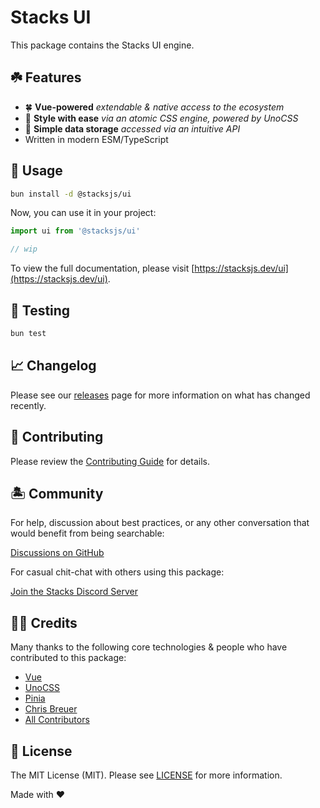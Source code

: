 # Stacks UI

This package contains the Stacks UI engine.

## ☘️ Features

- 🍀 **Vue-powered** _extendable & native access to the ecosystem_
- 🎨 **Style with ease** _via an atomic CSS engine, powered by UnoCSS_
- 🍍 **Simple data storage** _accessed via an intuitive API_
- Written in modern ESM/TypeScript

## 🤖 Usage

```bash
bun install -d @stacksjs/ui
```

Now, you can use it in your project:

```js
import ui from '@stacksjs/ui'

// wip
```

To view the full documentation, please visit [https://stacksjs.dev/ui](https://stacksjs.dev/ui).

## 🧪 Testing

```bash
bun test
```

## 📈 Changelog

Please see our [releases](https://github.com/stacksjs/stacks/releases) page for more information on what has changed recently.

## 🚜 Contributing

Please review the [Contributing Guide](https://github.com/stacksjs/contributing) for details.

## 🏝 Community

For help, discussion about best practices, or any other conversation that would benefit from being searchable:

[Discussions on GitHub](https://github.com/stacksjs/stacks/discussions)

For casual chit-chat with others using this package:

[Join the Stacks Discord Server](https://discord.ow3.org)

## 🙏🏼 Credits

Many thanks to the following core technologies & people who have contributed to this package:

- [Vue](https://vuejs.org)
- [UnoCSS](https://github.com/unocss/unocss)
- [Pinia](https://pinia.vuejs.org)
- [Chris Breuer](https://github.com/chrisbbreuer)
- [All Contributors](../../contributors)

## 📄 License

The MIT License (MIT). Please see [LICENSE](https://github.com/stacksjs/stacks/tree/main/LICENSE.md) for more information.

Made with ❤️
